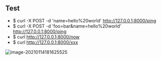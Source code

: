 ## Test

- $ curl -X POST -d 'name=hello%20world' http://127.0.0.1:8000/ping
- $ curl -X POST -d 'foo=bar&name=hello%20world' http://127.0.0.1:8000/ping
- $ curl http://127.0.0.1:8000/now     
- $ curl http://127.0.0.1:8000/xxx

![image-20210114181625525](https://tva1.sinaimg.cn/large/008eGmZEly1gmnep5xthaj31660u0kjm.jpg)